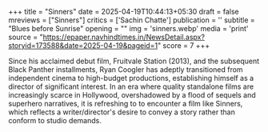+++
title = "Sinners"
date = 2025-04-19T10:44:13+05:30
draft = false
mreviews = ["Sinners"]
critics = ['Sachin Chatte']
publication = ''
subtitle = "Blues before Sunrise"
opening = ""
img = 'sinners.webp'
media = 'print'
source = "https://epaper.navhindtimes.in/NewsDetail.aspx?storyid=173588&date=2025-04-19&pageid=1"
score = 7
+++

Since his acclaimed debut film, Fruitvale Station (2013), and the subsequent Black Panther installments, Ryan Coogler has adeptly transitioned from independent cinema to high-budget productions, establishing himself as a director of significant interest. In an era where quality standalone films are increasingly scarce in Hollywood, overshadowed by a flood of sequels and superhero narratives, it is refreshing to to encounter a film like Sinners, which reflects a writer/director's desire to convey a story rather than conform to studio demands.
